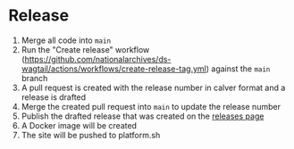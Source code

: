 # Release

1. Merge all code into `main`
1. Run the "Create release" workflow (https://github.com/nationalarchives/ds-wagtail/actions/workflows/create-release-tag.yml) against the `main` branch
1. A pull request is created with the release number in calver format and a release is drafted
1. Merge the created pull request into `main` to update the release number
1. Publish the drafted release that was created on the [releases page](https://github.com/nationalarchives/ds-wagtail/releases)
1. A Docker image will be created
1. The site will be pushed to platform.sh
